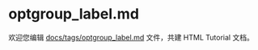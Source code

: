optgroup_label.md
===

欢迎您编辑 <a target="__blank" href="https://github.com/jaywcjlove/html-tutorial/blob/master/docs/tags/optgroup_label.md">docs/tags/optgroup_label.md</a> 文件，共建 HTML Tutorial 文档。